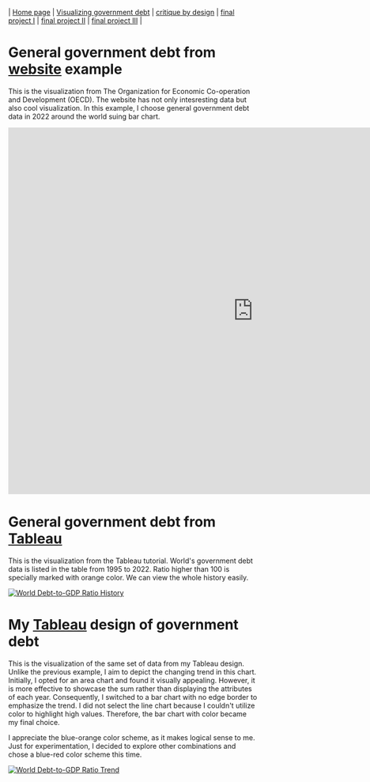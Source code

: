 | [Home page](https://xujinyun.github.io/MyDataStory/) | [Visualizing government debt](visualizing-government-debt) | [critique by design](critique-by-design) | [final project I](final-project-part-one) | [final project II](final-project-part-two) | [final project III](final-project-part-three) |


# General government debt from [website](https://data.oecd.org/chart/7kaf) example
This is the visualization from The Organization for Economic Co-operation and Development (OECD). The website has not only intesresting data but also cool visualization. In this example, I choose general government debt data in 2022 around the world suing bar chart.

<iframe src="https://data.oecd.org/chart/7kaf" width="989" height="742" style="border: 0" mozallowfullscreen="true" webkitallowfullscreen="true" allowfullscreen="true"><a href="https://data.oecd.org/chart/7kaf" target="_blank">OECD Chart: General government debt, Total, % of GDP, Annual, 2022</a></iframe>

# General government debt from [Tableau](https://public.tableau.com/views/Book1_17061572866280/Sheet1?:language=zh-CN&publish=yes&:display_count=n&:origin=viz_share_link)

This is the visualization from the Tableau tutorial. World's government debt data is listed in the table from 1995 to 2022. Ratio higher than 100 is specially marked with orange color. We can view the whole history easily.

<div class='tableauPlaceholder' id='viz1706547674108' style='position: relative'><noscript><a href='#'><img alt='World Debt-to-GDP Ratio History ' src='https:&#47;&#47;public.tableau.com&#47;static&#47;images&#47;Bo&#47;Book1_17061572866280&#47;Sheet1&#47;1_rss.png' style='border: none' /></a></noscript><object class='tableauViz'  style='display:none;'><param name='host_url' value='https%3A%2F%2Fpublic.tableau.com%2F' /> <param name='embed_code_version' value='3' /> <param name='site_root' value='' /><param name='name' value='Book1_17061572866280&#47;Sheet1' /><param name='tabs' value='no' /><param name='toolbar' value='yes' /><param name='static_image' value='https:&#47;&#47;public.tableau.com&#47;static&#47;images&#47;Bo&#47;Book1_17061572866280&#47;Sheet1&#47;1.png' /> <param name='animate_transition' value='yes' /><param name='display_static_image' value='yes' /><param name='display_spinner' value='yes' /><param name='display_overlay' value='yes' /><param name='display_count' value='yes' /><param name='language' value='en-US' /><param name='filter' value='publish=yes' /></object></div>                <script type='text/javascript'>                    
    var divElement = document.getElementById('viz1706547674108');                    
    var vizElement = divElement.getElementsByTagName('object')[0];                    vizElement.style.width='110%';vizElement.style.height=(divElement.offsetWidth*0.75)+'px';                    
    var scriptElement = document.createElement('script');                    
    scriptElement.src = 'https://public.tableau.com/javascripts/api/viz_v1.js';                    
    vizElement.parentNode.insertBefore(scriptElement, vizElement);                
</script>

<!-- <div class='tableauPlaceholder' id='viz1706157340393' style='position: relative'><noscript><a href='#'><img alt='World Debt-to-GDP Ratio History ' src='https:&#47;&#47;public.tableau.com&#47;static&#47;images&#47;Bo&#47;Book1_17061572866280&#47;Sheet1&#47;1_rss.png' style='border: none' /></a></noscript><object class='tableauViz'  style='display:none;'><param name='host_url' value='https%3A%2F%2Fpublic.tableau.com%2F' /> <param name='embed_code_version' value='3' /> <param name='site_root' value='' /><param name='name' value='Book1_17061572866280&#47;Sheet1' /><param name='tabs' value='no' /><param name='toolbar' value='yes' /><param name='static_image' value='https:&#47;&#47;public.tableau.com&#47;static&#47;images&#47;Bo&#47;Book1_17061572866280&#47;Sheet1&#47;1.png' /> <param name='animate_transition' value='yes' /><param name='display_static_image' value='yes' /><param name='display_spinner' value='yes' /><param name='display_overlay' value='yes' /><param name='display_count' value='yes' /><param name='language' value='en-US' /><param name='filter' value='publish=yes' /></object></div>                
<script type='text/javascript'>                    
    var divElement = document.getElementById('viz1706157340393');                    
    var vizElement = divElement.getElementsByTagName('object')[0];                    vizElement.style.width='110%';vizElement.style.height=(divElement.offsetWidth*0.75)+'px';                    
    var scriptElement = document.createElement('script');                    
    scriptElement.src = 'https://public.tableau.com/javascripts/api/viz_v1.js';                    
    vizElement.parentNode.insertBefore(scriptElement, vizElement);               
</script> -->

# My [Tableau](https://public.tableau.com/views/Book2_17065473969110/Sheet1?:language=zh-CN&publish=yes&:display_count=n&:origin=viz_share_link) design of government debt

This is the visualization of the same set of data from my Tableau design. Unlike the previous example, I aim to depict the changing trend in this chart. Initially, I opted for an area chart and found it visually appealing. However, it is more effective to showcase the sum rather than displaying the attributes of each year. Consequently, I switched to a bar chart with no edge border to emphasize the trend. I did not select the line chart because I couldn't utilize color to highlight high values. Therefore, the bar chart with color became my final choice.

I appreciate the blue-orange color scheme, as it makes logical sense to me. Just for experimentation, I decided to explore other combinations and chose a blue-red color scheme this time.

<div class='tableauPlaceholder' id='viz1706547409855' style='position: relative'><noscript><a href='#'><img alt='World Debt-to-GDP Ratio Trend ' src='https:&#47;&#47;public.tableau.com&#47;static&#47;images&#47;Bo&#47;Book2_17065473969110&#47;Sheet1&#47;1_rss.png' style='border: none' /></a></noscript><object class='tableauViz'  style='display:none;'><param name='host_url' value='https%3A%2F%2Fpublic.tableau.com%2F' /> <param name='embed_code_version' value='3' /> <param name='site_root' value='' /><param name='name' value='Book2_17065473969110&#47;Sheet1' /><param name='tabs' value='no' /><param name='toolbar' value='yes' /><param name='static_image' value='https:&#47;&#47;public.tableau.com&#47;static&#47;images&#47;Bo&#47;Book2_17065473969110&#47;Sheet1&#47;1.png' /> <param name='animate_transition' value='yes' /><param name='display_static_image' value='yes' /><param name='display_spinner' value='yes' /><param name='display_overlay' value='yes' /><param name='display_count' value='yes' /><param name='language' value='en-US' /><param name='filter' value='publish=yes' /></object></div>                

<script type='text/javascript'>                    
    var divElement = document.getElementById('viz1706547409855');                    
    var vizElement = divElement.getElementsByTagName('object')[0];                    vizElement.style.width='110%';vizElement.style.height=(divElement.offsetWidth*0.75)+'px';                    
    var scriptElement = document.createElement('script');                    
    scriptElement.src = 'https://public.tableau.com/javascripts/api/viz_v1.js';                    
    vizElement.parentNode.insertBefore(scriptElement, vizElement);                
</script>